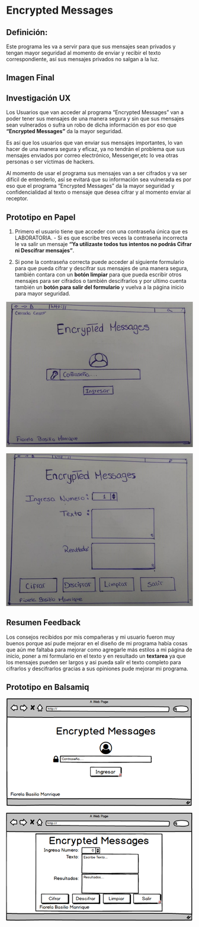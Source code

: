 # Encrypted Messages

## Definición:

Este programa les va a servir para que sus mensajes sean privados y tengan mayor seguridad al momento de enviar y recibir el texto correspondiente, así sus mensajes privados no salgan a la luz. 

## Imagen Final





## Investigación UX

Los Usuarios que van acceder al programa “Encrypted Messages” van a poder tener sus mensajes de una manera segura y sin que sus mensajes sean vulnerados o sufra un robo de dicha información es por eso que **“Encrypted Messages”** da la mayor seguridad.

Es así que los usuarios que van enviar sus mensajes importantes, lo van hacer de una manera segura y eficaz, ya no tendrán el problema que sus mensajes enviados por correo electrónico, Messenger,etc lo vea otras personas o ser víctimas de hackers.

Al momento de usar el programa sus mensajes van a ser cifrados y va ser difícil de entenderlo, así se evitará que su información sea vulnerada es por eso que el programa “Encrypted Messages” da la mayor seguridad y confidencialidad al texto o mensaje que desea cifrar y al momento enviar al receptor.

## Prototipo en Papel
  1.	Primero el usuario tiene que acceder con una contraseña única que es LABORATORIA.
      - Si es que escribe tres veces la contraseña incorrecta le va salir un mensaje **“Ya utilizaste todos tus intentos no podrás Cifrar ni Descifrar mensajes”**.

  2.	Si pone la contraseña correcta puede acceder al siguiente formulario para que pueda cifrar y descifrar sus mensajes de una manera segura, también contara con un **botón limpiar** para que pueda escribir otros mensajes para ser cifrados o también descifrarlos y por ultimo cuenta también un **botón para salir del formulario** y vuelva a la página inicio para mayor seguridad.

![hola](img/1.jpg)

![hola](img/2.jpg)

## Resumen Feedback
  Los consejos recibidos por mis compañeras y mi usuario fueron muy buenos porque así pude mejorar en el diseño de mi programa había cosas que aún me faltaba para mejorar como agregarle más estilos a mi página de inicio, poner a mi formulario en el texto y en resultado un **textarea** ya que los mensajes pueden ser largos y asi pueda salir el texto completo para cifrarlos y descifrarlos gracias a sus opiniones pude mejorar mi programa.

## Prototipo en Balsamiq

![hola](img/4.png)

![hola](img/5.png)
